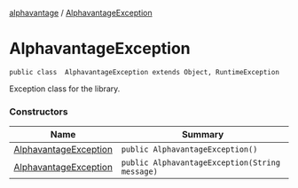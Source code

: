 [alphavantage](index.md) / [AlphavantageException](#)

# AlphavantageException

`public class  AlphavantageException extends Object, RuntimeException`

Exception class for the library.

### Constructors

| Name                       | Summary                                        |
|----------------------------|------------------------------------------------|
| [AlphavantageException](#) | `public AlphavantageException()`               |
| [AlphavantageException](#) | `public AlphavantageException(String message)` |
